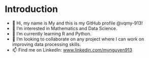 # Introduction
- 👋 Hi, my name is My and this is my GitHub profile @vqmy-913!
- 👀 I’m interested in Mathematics and Data Science.
- 🌱 I’m currently learning R and Python.
- 💞️ I’m looking to collaborate on any project where I can work on improving data processing skills.
- 📫 Find me on LinkedIn: www.linkedin.com/mynguyen913

<!---
vqmy-913/vqmy-913 is a ✨ special ✨ repository because its `README.md` (this file) appears on your GitHub profile.
You can click the Preview link to take a look at your changes.
--->
